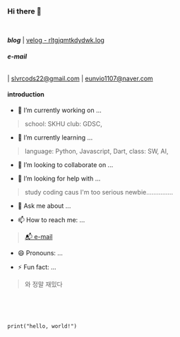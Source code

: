### Hi there 👋
<br>

**_blog_** 
| [velog - rltgjqmtkdydwk.log](https://velog.io/@rltgjqmtkdydwk) 
###### **_e-mail_**
| slvrcods22@gmail.com 
| eunvio1107@naver.com 
<br>

<!--
**rltgjqmtkdydwk/rltgjqmtkdydwk** is a ✨ _special_ ✨ repository because its `README.md` (this file) appears on your GitHub profile.

Here are some ideas to get you started:
-->

#### introduction
- 🔭 I’m currently working on ...
>school: SKHU
>club: GDSC, 

- 🌱 I’m currently learning ...
>language: Python, Javascript, Dart, 
>class: SW, AI, 

- 👯 I’m looking to collaborate on ...

- 🤔 I’m looking for help with ...
> study coding
> caus I'm too serious newbie...............

- 💬 Ask me about ...

- 📫 How to reach me: ...
> [📬 e-mail](#e-mail)

- 😄 Pronouns: ...

- ⚡ Fun fact: ...
> 와 정말 재밌다

<br>
<br>
<br>

```
print("hello, world!")
```
